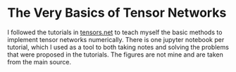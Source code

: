 # The Very Basics of Tensor Networks

I followed the tutorials in [tensors.net](https://www.tensors.net/tutorials) to teach myself the basic methods to implement tensor networks numerically. There is one jupyter notebook per tutorial, which I used as a tool to both taking notes and solving the problems that were proposed in the tutorials. The figures are not mine and are taken from the main source.
